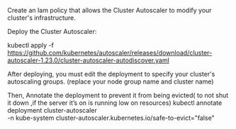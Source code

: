 Create an Iam policy that allows the Cluster Autoscaler to modify your cluster's infrastructure.

Deploy the Cluster Autoscaler:

kubectl apply -f https://github.com/kubernetes/autoscaler/releases/download/cluster-autoscaler-1.23.0/cluster-autoscaler-autodiscover.yaml

After deploying, you must edit the deployment to specify your cluster's autoscaling groups.
(replace your node group name and cluster name)

Then, Annotate the deployment to prevent it from being evicted( to not shut it down ,if the server it’s on is running low on resources)
kubectl annotate deployment cluster-autoscaler \
  -n kube-system cluster-autoscaler.kubernetes.io/safe-to-evict="false"
